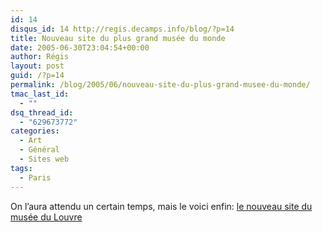 ```yaml
---
id: 14
disqus_id: 14 http://regis.decamps.info/blog/?p=14
title: Nouveau site du plus grand musée du monde
date: 2005-06-30T23:04:54+00:00
author: Régis
layout: post
guid: /?p=14
permalink: /blog/2005/06/nouveau-site-du-plus-grand-musee-du-monde/
tmac_last_id:
  - ""
dsq_thread_id:
  - "629673772"
categories:
  - Art
  - Général
  - Sites web
tags:
  - Paris
---
```

On l’aura attendu un certain temps, mais le voici enfin: [le nouveau site du musée du Louvre](http://www.louvre.fr/)
